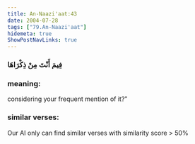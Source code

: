 ```yaml
---
title: An-Naazi'aat:43
date: 2004-07-28
tags: ["79.An-Naazi'aat"]
hidemeta: true 
ShowPostNavLinks: true 
---
```

### فِيمَ أَنْتَ مِنْ ذِكْرَاهَا
### meaning: 
considering your frequent mention of it?”
### similar verses: 

Our AI only can find similar verses with similarity score > 50% 




